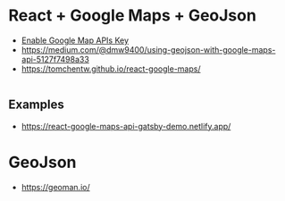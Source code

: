 # React + Google Maps + GeoJson
- [Enable Google Map APIs Key](https://developers.google.com/maps/gmp-get-started#enable-api-sdk)
- https://medium.com/@dmw9400/using-geojson-with-google-maps-api-5127f7498a33
- https://tomchentw.github.io/react-google-maps/
  

```sh

```


## Examples
- https://react-google-maps-api-gatsby-demo.netlify.app/


# GeoJson
- https://geoman.io/
